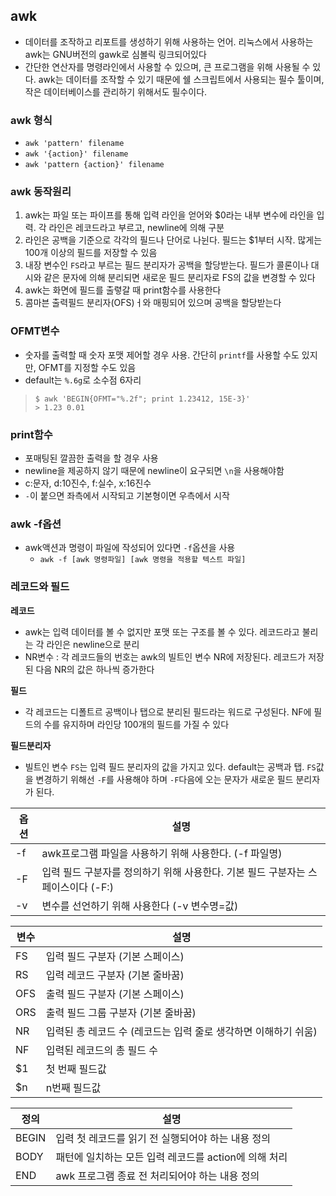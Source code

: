 ## awk

- 데이터를 조작하고 리포트를 생성하기 위해 사용하는 언어. 리눅스에서 사용하는 awk는 GNU버전의 gawk로 심볼릭 링크되어있다
- 간단한 연산자를 명령라인에서 사용할 수 있으며, 큰 프로그램을 위해 사용될 수 있다. awk는 데이터를 조작할 수 있기 때문에 쉘 스크립트에서 사용되는 필수 툴이며, 작은 데이터베이스를 관리하기 위해서도 필수이다.



### awk 형식

- `awk 'pattern' filename`
- `awk '{action}' filename`
- `awk 'pattern {action}' filename`

### 

### awk 동작원리

1. awk는 파일 또는 파이프를 통해 입력 라인을 얻어와 $0라는 내부 변수에 라인을 입력. 각 라인은 레코드라고 부르고, newline에 의해 구분
2. 라인은 공백을 기준으로 각각의 필드나 단어로 나뉜다. 필드는 $1부터 시작. 많게는 100개 이상의 필드를 저장할 수 있음
3. 내장 변수인 `FS`라고 부르는 필드 분리자가 공백을 할당받는다. 필드가 콜론이나 대시와 같은 문자에 의해 분리되면 새로운 필드 분리자로 FS의 값을 변경할 수 있다
4. awk는 화면에 필드를 출렿갈 때 print함수를 사용한다
5. 콤마븐 출력필드 분리자(OFS)ㅓ와 매핑되어 있으며 공백을 할당받는다

### OFMT변수

- 숫자를 출력할 때 숫자 포맷 제어할 경우 사용. 간단히 `printf`를 사용할 수도 있지만, OFMT를 지정할 수도 있음
- default는 `%.6g`로 소수점 6자리

> ```shell
> $ awk 'BEGIN{OFMT="%.2f"; print 1.23412, 15E-3}'
> > 1.23 0.01
> ```

### print함수

- 포매팅된 깔끔한 출력을 할 경우 사용
- newline을 제공하지 않기 때문에 newline이 요구되면 `\n`을 사용해야함
- c:문자, d:10진수, f:실수, x:16진수
- `-`이 붙으면 좌측에서 시작되고 기본형이면 우측에서 시작

### awk -f옵션

- awk액션과 명령이 파일에 작성되어 있다면 `-f`옵션을 사용
  - `awk -f [awk 명령파일] [awk 명령을 적용할 텍스트 파일]`

### 레코드와 필드

**레코드**

- awk는 입력 데이터를 볼 수 없지만 포맷 또는 구조를 볼 수 있다. 레코드라고 불리는 각 라인은 newline으로 분리
- NR변수 : 각 레코드들의 번호는 awk의 빌트인 변수 NR에 저장된다. 레코드가 저장된 다음 NR의 값은 하나씩 증가한다

**필드**

- 각 레코드는 디폴트르 공백이나 탭으로 분리된 필드라는 워드로 구성된다. NF에 필드의 수를 유지하며 라인당 100개의 필드를 가질 수 있다

**필드분리자**

- 빌트인 변수 `FS`는 입력 필드 분리자의 값을 가지고 있다. default는 공백과 탭. `FS`값을 변경하기 위해선 `-F`를 사용해야 하며 `-F`다음에 오는 문자가 새로운 필드 분리자가 된다.

| 옵션 | 설명                                                         |
| ---- | ------------------------------------------------------------ |
| -f   | awk프로그램 파일을 사용하기 위해 사용한다. (-f 파일명)       |
| -F   | 입력 필드 구분자를 정의하기 위해 사용한다. 기본 필드 구분자는 스페이스이다 (-F:) |
| -v   | 변수를 선언하기 위해 사용한다 (-v 변수명=값)                 |

| 변수 | 설명                                                         |
| ---- | ------------------------------------------------------------ |
| FS   | 입력 필드 구분자 (기본 스페이스)                             |
| RS   | 입력 레코드 구분자 (기본 줄바꿈)                             |
| OFS  | 출력 필드 구분자 (기본 스페이스)                             |
| ORS  | 출력 필드 그룹 구분자 (기본 줄바꿈)                          |
| NR   | 입력된 총 레코드 수 (레코드는 입력 줄로 생각하면 이해하기 쉬움) |
| NF   | 입력된 레코드의 총 필드 수                                   |
| $1   | 첫 번째 필드값                                               |
| $n   | n번째 필드값                                                 |

| 정의  | 설명                                                  |
| ----- | ----------------------------------------------------- |
| BEGIN | 입력 첫 레코드를 읽기 전 실행되어야 하는 내용 정의    |
| BODY  | 패턴에 일치하는 모든 입력 레코드를 action에 의해 처리 |
| END   | awk 프로그램 종료 전 처리되어야 하는 내용 정의        |

